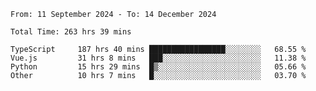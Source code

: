 <!--START_SECTION:waka-->

```abap
From: 11 September 2024 - To: 14 December 2024

Total Time: 263 hrs 39 mins

TypeScript     187 hrs 40 mins █████████████████░░░░░░░░   68.55 %
Vue.js         31 hrs 8 mins   ███░░░░░░░░░░░░░░░░░░░░░░   11.38 %
Python         15 hrs 29 mins  █▒░░░░░░░░░░░░░░░░░░░░░░░   05.66 %
Other          10 hrs 7 mins   █░░░░░░░░░░░░░░░░░░░░░░░░   03.70 %
```

<!--END_SECTION:waka-->
